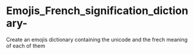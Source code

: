 # Emojis_French_signification_dictionary-

Create an emojis dictionary containing the unicode and the frech meaning of each of them 
